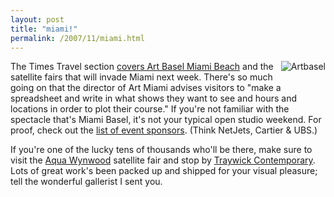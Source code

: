 ```yaml
---
layout: post
title: "miami!"
permalink: /2007/11/miami.html
---
```


<p><a href="http://www.artbaselmiamibeach.com/go/id/ss/lang/eng/"><img border="0" src="http://sippey.typepad.com/photos/uncategorized/2007/11/29/artbasel.jpg" title="Artbasel" alt="Artbasel" style="margin: 0px 0px 5px 5px; float: right;" /></a>
The Times Travel section <a href="http://travel.nytimes.com/2007/11/25/travel/25journeys.html?ex=11967">covers Art Basel Miami Beach</a> and the satellite fairs that will invade Miami next week. There's so much going on that the director of Art Miami advises visitors to &quot;make a spreadsheet and write in what shows they want to see and hours and locations in order to plot their course.&quot; If you're not familiar with the spectacle that's Miami Basel, it's not your typical open studio weekend. For proof, check out the <a href="http://www.artbaselmiamibeach.com/go/id/bbo/">list of event sponsors</a>. (Think NetJets, Cartier &amp; UBS.)</p>

<p>If you're one of the lucky tens of thousands who'll be there, make sure to visit the <a href="http://www.aquaartmiami.com/wyn.html">Aqua Wynwood</a> satellite fair and stop by <a href="http://www.traywick.com/">Traywick Contemporary</a>. Lots of great work's been packed up and shipped for your visual pleasure; tell the wonderful gallerist I sent you.<br /> </p>


